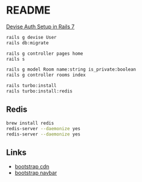 # README

[Devise Auth Setup in Rails 7](https://betterprogramming.pub/devise-auth-setup-in-rails-7-44240aaed4be)

```sh
rails g devise User
rails db:migrate

rails g controller pages home
rails s

rails g model Room name:string is_private:boolean
rails g controller rooms index

rails turbo:install
rails turbo:install:redis
```

## Redis

```sh
brew install redis
redis-server --daemonize yes
redis-server --daemonize yes
```

## Links

-   [bootstrap cdn](https://getbootstrap.jp/docs/5.0/getting-started/introduction/)
-   [bootstrap navbar](https://getbootstrap.jp/docs/5.0/components/navbar/)
